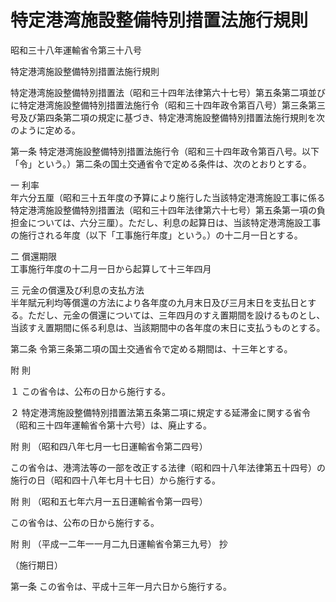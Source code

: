 # 特定港湾施設整備特別措置法施行規則

昭和三十八年運輸省令第三十八号

特定港湾施設整備特別措置法施行規則

特定港湾施設整備特別措置法（昭和三十四年法律第六十七号）第五条第二項並びに特定港湾施設整備特別措置法施行令（昭和三十四年政令第百八号）第三条第三号及び第四条第二項の規定に基づき、特定港湾施設整備特別措置法施行規則を次のように定める。

第一条 特定港湾施設整備特別措置法施行令（昭和三十四年政令第百八号。以下「令」という。）第二条の国土交通省令で定める条件は、次のとおりとする。

一 利率  
年六分五厘（昭和三十五年度の予算により施行した当該特定港湾施設工事に係る特定港湾施設整備特別措置法（昭和三十四年法律第六十七号）第五条第一項の負担金については、六分三厘）。ただし、利息の起算日は、当該特定港湾施設工事の施行される年度（以下「工事施行年度」という。）の十二月一日とする。

二 償還期限  
工事施行年度の十二月一日から起算して十三年四月

三 元金の償還及び利息の支払方法  
半年賦元利均等償還の方法により各年度の九月末日及び三月末日を支払日とする。ただし、元金の償還については、三年四月のすえ置期間を設けるものとし、当該すえ置期間に係る利息は、当該期間中の各年度の末日に支払うものとする。

第二条 令第三条第二項の国土交通省令で定める期間は、十三年とする。

附 則

１ この省令は、公布の日から施行する。

２ 特定港湾施設整備特別措置法第五条第二項に規定する延滞金に関する省令（昭和三十四年運輸省令第十六号）は、廃止する。

附 則 （昭和四八年七月一七日運輸省令第二四号）

この省令は、港湾法等の一部を改正する法律（昭和四十八年法律第五十四号）の施行の日（昭和四十八年七月十七日）から施行する。

附 則 （昭和五七年六月一五日運輸省令第一四号）

この省令は、公布の日から施行する。

附 則 （平成一二年一一月二九日運輸省令第三九号） 抄

（施行期日）

第一条 この省令は、平成十三年一月六日から施行する。
